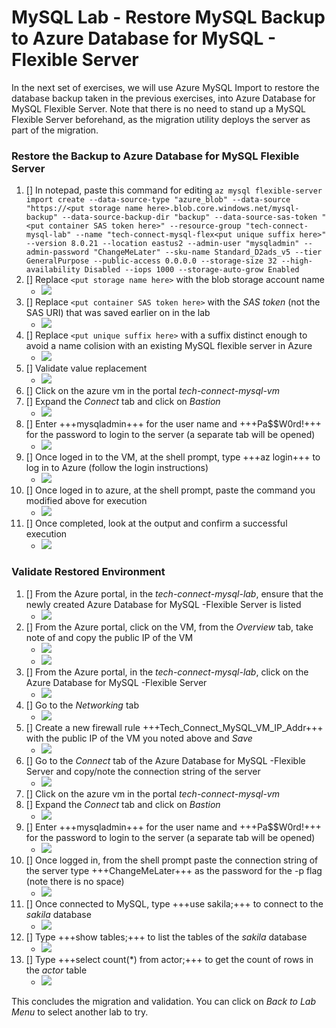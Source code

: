 # MySQL Lab - Restore MySQL Backup to Azure Database for MySQL - Flexible Server #

In the next set of exercises, we will use Azure MySQL Import to restore the database backup taken in the previous exercises, into Azure Database for MySQL Flexible Server.  Note that there is no need to stand up a MySQL Flexible Server beforehand, as the migration utility deploys the server as part of the migration.

### Restore the Backup to Azure Database for MySQL Flexible Server ###

1. [] In notepad, paste this command for editing ```az mysql flexible-server import create --data-source-type "azure_blob" --data-source "https://<put storage name here>.blob.core.windows.net/mysql-backup" --data-source-backup-dir "backup" --data-source-sas-token "<put container SAS token here>" --resource-group "tech-connect-mysql-lab" --name "tech-connect-mysql-flex<put unique suffix here>" --version 8.0.21 --location eastus2 --admin-user "mysqladmin" --admin-password "ChangeMeLater" --sku-name Standard_D2ads_v5 --tier GeneralPurpose --public-access 0.0.0.0 --storage-size 32 --high-availability Disabled --iops 1000 --storage-auto-grow Enabled```
1. [] Replace ```<put storage name here>``` with the blob storage account name
   - ![](https://github.com/Azure/tech-connect-migration-lab/blob/main/MySQL/docs/media/azure_env_38.png?raw=true)
1. [] Replace ```<put container SAS token here>``` with the *SAS token* (not the SAS URI) that was saved earlier on in the lab
   - ![](https://github.com/Azure/tech-connect-migration-lab/blob/main/MySQL/docs/media/azure_env_39.png?raw=true)
1. [] Replace ```<put unique suffix here>``` with a suffix distinct enough to avoid a name colision with an existing MySQL flexible server in Azure
   - ![](https://github.com/Azure/tech-connect-migration-lab/blob/main/MySQL/docs/media/azure_env_40.png?raw=true)
1. [] Validate value replacement
   - ![](https://github.com/Azure/tech-connect-migration-lab/blob/main/MySQL/docs/media/azure_env_41.png?raw=true)
1. [] Click on the azure vm in the portal *tech-connect-mysql-vm*
1. [] Expand the *Connect* tab and click on _Bastion_
   - ![](https://github.com/Azure/tech-connect-migration-lab/blob/main/MySQL/docs/media/azure_env_4.png?raw=true)
1. [] Enter +++mysqladmin+++ for the user name and +++Pa$$W0rd!+++ for the password to login to the server (a separate tab will be opened)
   - ![](https://github.com/Azure/tech-connect-migration-lab/blob/main/MySQL/docs/media/azure_env_25.png?raw=true)
1. [] Once loged in to the VM, at the shell prompt, type +++az login+++ to log in to Azure (follow the login instructions)
   - ![](https://github.com/Azure/tech-connect-migration-lab/blob/main/MySQL/docs/media/azure_env_42.png?raw=true)
1. [] Once loged in to azure, at the shell prompt, paste the command you modified above for execution
   - ![](https://github.com/Azure/tech-connect-migration-lab/blob/main/MySQL/docs/media/azure_env_43.png?raw=true)
1. [] Once completed, look at the output and confirm a successful execution
   - ![](https://github.com/Azure/tech-connect-migration-lab/blob/main/MySQL/docs/media/azure_env_44.png?raw=true)
  
### Validate Restored Environment ###

1. [] From the Azure portal, in the *tech-connect-mysql-lab*, ensure that the newly created Azure Database for MySQL -Flexible Server is listed
   - ![](https://github.com/Azure/tech-connect-migration-lab/blob/main/MySQL/docs/media/azure_env_47.png?raw=true)
1. [] From the Azure portal, click on the VM, from the *Overview* tab, take note of and copy the public IP of the VM
   - ![](https://github.com/Azure/tech-connect-migration-lab/blob/main/MySQL/docs/media/azure_env_45.png?raw=true)
   - ![](https://github.com/Azure/tech-connect-migration-lab/blob/main/MySQL/docs/media/azure_env_46.png?raw=true)
1. [] From the Azure portal, in the *tech-connect-mysql-lab*, click on the Azure Database for MySQL -Flexible Server
   - ![](https://github.com/Azure/tech-connect-migration-lab/blob/main/MySQL/docs/media/azure_env_47.png?raw=true)
1. [] Go to the *Networking* tab   
   - ![](https://github.com/Azure/tech-connect-migration-lab/blob/main/MySQL/docs/media/azure_env_48.png?raw=true)
1. [] Create a new firewall rule +++Tech_Connect_MySQL_VM_IP_Addr+++ with the public IP of the VM you noted above and *Save*  
   - ![](https://github.com/Azure/tech-connect-migration-lab/blob/main/MySQL/docs/media/azure_env_49.png?raw=true)
1. [] Go to the *Connect* tab of the  Azure Database for MySQL -Flexible Server and copy/note the connection string of the server
   - ![](https://github.com/Azure/tech-connect-migration-lab/blob/main/MySQL/docs/media/azure_env_50.png?raw=true)
1. [] Click on the azure vm in the portal *tech-connect-mysql-vm*
1. [] Expand the *Connect* tab and click on _Bastion_
   - ![](https://github.com/Azure/tech-connect-migration-lab/blob/main/MySQL/docs/media/azure_env_4.png?raw=true)
1. [] Enter +++mysqladmin+++ for the user name and +++Pa$$W0rd!+++ for the password to login to the server (a separate tab will be opened)
   - ![](https://github.com/Azure/tech-connect-migration-lab/blob/main/MySQL/docs/media/azure_env_25.png?raw=true)
1. [] Once logged in, from the shell prompt paste the connection string of the server type +++ChangeMeLater+++ as the password for the -p flag (note there is no space)
   - ![](https://github.com/Azure/tech-connect-migration-lab/blob/main/MySQL/docs/media/azure_env_51.png?raw=true)
1. [] Once connected to MySQL, type +++use sakila;+++ to connect to the *sakila* database
   - ![](https://github.com/Azure/tech-connect-migration-lab/blob/main/MySQL/docs/media/azure_env_27.png?raw=true)
1. [] Type +++show tables;+++ to list the tables of the *sakila* database
   - ![](https://github.com/Azure/tech-connect-migration-lab/blob/main/MySQL/docs/media/azure_env_28.png?raw=true)
1. [] Type +++select count(\*) from actor;+++ to get the count of rows in the *actor* table
   - ![](https://github.com/Azure/tech-connect-migration-lab/blob/main/MySQL/docs/media/azure_env_29.png?raw=true)
  
This concludes the migration and validation.  You can click on *Back to Lab Menu* to select another lab to try.
